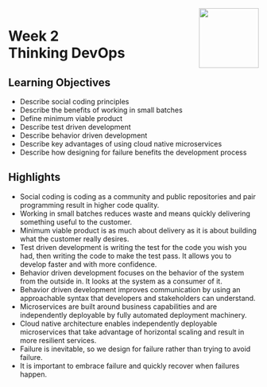 <a href="../">
  <img src="/img/Introduction_to_DevOps_logo.png" width="120" align="right">
</a>

# Week 2 <br> Thinking DevOps

## Learning Objectives
- Describe social coding principles
- Describe the benefits of working in small batches
- Define minimum viable product
- Describe test driven development
- Describe behavior driven development
- Describe key advantages of using cloud native microservices
- Describe how designing for failure benefits the development process

## Highlights
- Social coding is coding as a community and public repositories and pair programming result in higher code quality. 
- Working in small batches reduces waste and means quickly delivering something useful to the customer. 
- Minimum viable product is as much about delivery as it is about building what the customer really desires. 
- Test driven development is writing the test for the code you wish you had, then writing the code to make the test pass. It allows you to develop faster and with more confidence.
- Behavior driven development focuses on the behavior of the system from the outside in. It looks at the system as a consumer of it. 
- Behavior driven development improves communication by using an approachable syntax that developers and stakeholders can understand. 
- Microservices are built around business capabilities and are independently deployable by fully automated deployment machinery.  
- Cloud native architecture enables independently deployable microservices that take advantage of horizontal scaling and result in more resilient services. 
- Failure is inevitable, so we design for failure rather than trying to avoid failure. 
- It is important to embrace failure and quickly recover when failures happen.  
